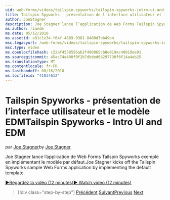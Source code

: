 ```yaml
---
uid: web-forms/videos/tailspin-spyworks/tailspin-spyworks-intro-ui-and-edm
title: Tailspin Spyworks - présentation de l’interface utilisateur et le modèle EDM | Microsoft Docs
author: JoeStagner
description: Joe Stagner lance l’application de Web Forms Tailspin Spyworks exemple en implémentant le modèle par défaut.
ms.author: riande
ms.date: 05/12/2010
ms.assetid: e81c1e34-f64f-4889-9981-8400d7bb49e4
msc.legacyurl: /web-forms/videos/tailspin-spyworks/tailspin-spyworks-intro-ui-and-edm
msc.type: video
ms.openlocfilehash: c22af4558556ab2f490065cb8e019ac40019ee91
ms.sourcegitcommit: 45ac74e400f9f2b7dbded66297730f6f14a4eb25
ms.translationtype: MT
ms.contentlocale: fr-FR
ms.lasthandoff: 08/16/2018
ms.locfileid: "41834612"
---
```

<a name="tailspin-spyworks---intro-ui-and-edm"></a><span data-ttu-id="27832-103">Tailspin Spyworks - présentation de l’interface utilisateur et le modèle EDM</span><span class="sxs-lookup"><span data-stu-id="27832-103">Tailspin Spyworks - Intro UI and EDM</span></span>
====================
<span data-ttu-id="27832-104">par [Joe Stagner](https://github.com/JoeStagner)</span><span class="sxs-lookup"><span data-stu-id="27832-104">by [Joe Stagner](https://github.com/JoeStagner)</span></span>

<span data-ttu-id="27832-105">Joe Stagner lance l’application de Web Forms Tailspin Spyworks exemple en implémentant le modèle par défaut.</span><span class="sxs-lookup"><span data-stu-id="27832-105">Joe Stagner kicks off the Tailspin Spyworks sample Web Forms application by implementing the default template.</span></span>

[<span data-ttu-id="27832-106">&#9654;Regardez la vidéo (12 minutes)</span><span class="sxs-lookup"><span data-stu-id="27832-106">&#9654; Watch video (12 minutes)</span></span>](https://channel9.msdn.com/Blogs/ASP-NET-Site-Videos/tailspin-spyworks-intro-ui-and-edm)

> [!div class="step-by-step"]
> <span data-ttu-id="27832-107">[Précédent](tailspin-spyworks-implementing-and-using-the-also-purchased-control.md)
> [Suivant](tailspin-spyworks-directory-organization.md)</span><span class="sxs-lookup"><span data-stu-id="27832-107">[Previous](tailspin-spyworks-implementing-and-using-the-also-purchased-control.md)
[Next](tailspin-spyworks-directory-organization.md)</span></span>

